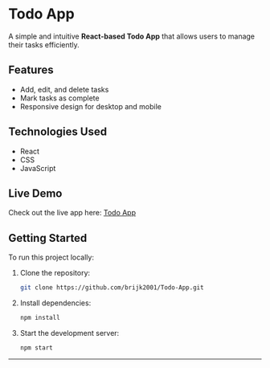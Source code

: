 # Todo App

A simple and intuitive **React-based Todo App** that allows users to manage their tasks efficiently.

## Features

- Add, edit, and delete tasks
- Mark tasks as complete
- Responsive design for desktop and mobile

## Technologies Used

- React
- CSS
- JavaScript

## Live Demo

Check out the live app here: [Todo App](https://to-do-app-tau-lilac.vercel.app/)

## Getting Started

To run this project locally:

1. Clone the repository:
   ```bash
   git clone https://github.com/brijk2001/Todo-App.git
   ```
2. Install dependencies:
   ```bash
   npm install
   ```
3. Start the development server:
   ```bash
   npm start
   ```

---
